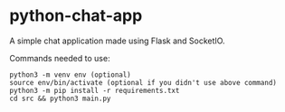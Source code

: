 # python-chat-app
A simple chat application made using Flask and SocketIO.

Commands needed to use:
```
python3 -m venv env (optional)
source env/bin/activate (optional if you didn't use above command)
python3 -m pip install -r requirements.txt
cd src && python3 main.py
```